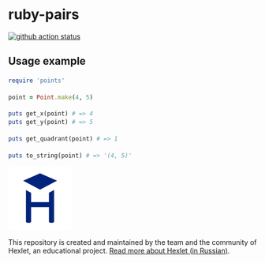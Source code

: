 # ruby-pairs

[![github action status](https://github.com/hexlet-components/ruby-points/workflows/CI/badge.svg)](https://github.com/hexlet-components/ruby-points/actions)

## Usage example

```ruby
require 'points'

point = Point.make(4, 5)

puts get_x(point) # => 4
puts get_y(point) # => 5

puts get_quadrant(point) # => 1

puts to_string(point) # => '(4, 5)'
```

[![Hexlet Ltd. logo](https://raw.githubusercontent.com/Hexlet/hexletguides.github.io/master/images/hexlet_logo128.png)](https://ru.hexlet.io/pages/about?utm_source=github&utm_medium=link&utm_campaign=ruby-points)

This repository is created and maintained by the team and the community of Hexlet, an educational project. [Read more about Hexlet (in Russian)](https://ru.hexlet.io/pages/about?utm_source=github&utm_medium=link&utm_campaign=ruby-points).
